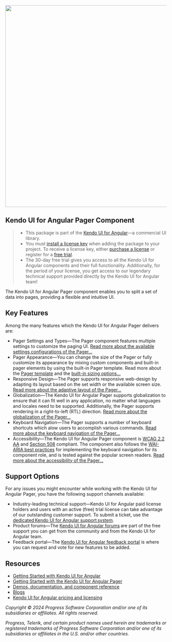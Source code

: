 <a href="https://www.telerik.com/kendo-angular-ui/components/pager" target="_blank">
<img width="631" src="https://www.telerik.com/kendo-angular-ui/npm-banner.svg">
</a>

## Kendo UI for Angular Pager Component

> * This package is part of the [Kendo UI for Angular](https://www.telerik.com/kendo-angular-ui/)&mdash;a commercial UI library.
> * You must [install a license key](https://www.telerik.com/kendo-angular-ui/my-license) when adding the package to your project. To receive a license key, either [purchase a license](https://www.telerik.com/purchase/kendo-ui) or register for a [free trial](https://www.telerik.com/download-login-v2-kendo-angular-ui).
> * The 30-day free trial gives you access to all the Kendo UI for Angular components and their full functionality. Additionally, for the period of your license, you get access to our legendary technical support provided directly by the Kendo UI for Angular team!

The Kendo UI for Angular Pager component enables you to split a set of data into pages, providing a flexible and intuitive UI.

## Key Features

Among the many features which the Kendo UI for Angular Pager delivers are:

* Pager Settings and Types&mdash;The Pager component features multiple settings to customize the paging UI. [Read more about the available settings configurations of the Pager...](https://www.telerik.com/kendo-angular-ui/components/pager/settings)
* Pager Appearance&mdash;You can change the size of the Pager or fully customize its appearance by mixing custom components and built-in pager elements by using the built-in Pager template. Read more about the [Pager template](https://www.telerik.com/kendo-angular-ui/components/pager/template) and the [built-in sizing options...](https://www.telerik.com/kendo-angular-ui/components/pager/appearance)
* Responsive Design&mdash;The Pager supports responsive web-design by adapting its layout based on the set width or the available screen size. [Read more about the adaptive layout of the Pager...](https://www.telerik.com/kendo-angular-ui/components/pager/responsive)
* Globalization&mdash;The Kendo UI for Angular Pager supports globalization to ensure that it can fit well in any application, no matter what languages and locales need to be supported. Additionally, the Pager supports rendering in a right-to-left (RTL) direction. [Read more about the globalization of the Pager...](https://www.telerik.com/kendo-angular-ui/components/pager/globalization)
* Keyboard Navigation&mdash;The Pager supports a number of keyboard shortcuts which alow users to accomplish various commands. [Read more about the keyboard navigation of the Pager...](https://www.telerik.com/kendo-angular-ui/components/pager/keyboard-navigation)
* Accessibility&mdash;The Kendo UI for Angular Pager component is [WCAG 2.2 AA](https://www.w3.org/TR/WCAG22/) and [Section 508](http://www.section508.gov/) compliant. The component also follows the [WAI-ARIA best practices](https://www.w3.org/WAI/ARIA/apg/) for implementing the keyboard navigation for its component role, and is tested against the popular screen readers. [Read more about the accessibility of the Pager...](https://www.telerik.com/kendo-angular-ui/components/pager/accessibility)

## Support Options

For any issues you might encounter while working with the Kendo UI for Angular Pager, you have the following support channels available:

* Industry-leading technical support&mdash;Kendo UI for Angular paid license holders and users with an active (free) trial license can take advantage of our outstanding customer support. To submit a ticket, use the [dedicated Kendo UI for Angular support system](https://www.telerik.com/account/support-center/contact-us/technical-support).
* Product forums&mdash;The [Kendo UI for Angular forums](https://www.telerik.com/forums/kendo-angular-ui) are part of the free support you can get from the community and from the Kendo UI for Angular team.
* Feedback portal&mdash;The [Kendo UI for Angular feedback portal](https://feedback.telerik.com/kendo-angular-ui) is where you can request and vote for new features to be added.

## Resources

* [Getting Started with Kendo UI for Angular](https://www.telerik.com/kendo-angular-ui/getting-started)
* [Getting Started with the Kendo UI for Angular Pager](https://www.telerik.com/kendo-angular-ui/components/pager/installation/getting-started)
* [Demos, documentation, and component reference](https://www.telerik.com/kendo-angular-ui/components)
* [Blogs](http://www.telerik.com/blogs/kendo-ui)
* [Kendo UI for Angular pricing and licensing](https://www.telerik.com/purchase/kendo-ui)

*Copyright © 2024 Progress Software Corporation and/or one of its subsidiaries or affiliates. All rights reserved.*

*Progress, Telerik, and certain product names used herein are trademarks or registered trademarks of Progress Software Corporation and/or one of its subsidiaries or affiliates in the U.S. and/or other countries.*
